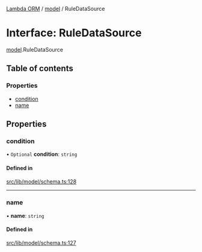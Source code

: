 [Lambda ORM](../README.md) / [model](../modules/model.md) / RuleDataSource

# Interface: RuleDataSource

[model](../modules/model.md).RuleDataSource

## Table of contents

### Properties

- [condition](model.RuleDataSource.md#condition)
- [name](model.RuleDataSource.md#name)

## Properties

### condition

• `Optional` **condition**: `string`

#### Defined in

[src/lib/model/schema.ts:128](https://github.com/FlavioLionelRita/lambdaorm/blob/baac5cd/src/lib/model/schema.ts#L128)

___

### name

• **name**: `string`

#### Defined in

[src/lib/model/schema.ts:127](https://github.com/FlavioLionelRita/lambdaorm/blob/baac5cd/src/lib/model/schema.ts#L127)

